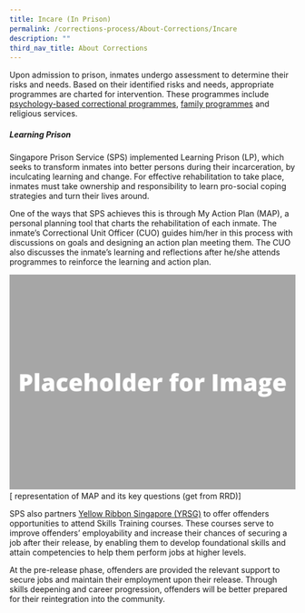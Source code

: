 ```yaml
---
title: Incare (In Prison)
permalink: /corrections-process/About-Corrections/Incare
description: ""
third_nav_title: About Corrections
---
```

Upon admission to prison, inmates undergo assessment to determine their risks and needs. Based on their identified risks and needs, appropriate programmes are charted for intervention. These programmes include [psychology-based correctional programmes](/corrections-process/programmes/psychology-programmes), [family programmes](/corrections-process/programmes/family-programmes) and religious services.

##### Learning Prison
Singapore Prison Service (SPS) implemented Learning Prison (LP), which seeks to transform inmates into better persons during their incarceration, by inculcating learning and change. For effective rehabilitation to take place, inmates must take ownership and responsibility to learn pro-social coping strategies and turn their lives around. 

One of the ways that SPS achieves this is through My Action Plan (MAP), a personal planning tool that charts the rehabilitation of each inmate. The inmate’s Correctional Unit Officer (CUO) guides him/her in this process with discussions on goals and designing an action plan meeting them. The CUO also discusses the inmate’s learning and reflections after he/she attends programmes to reinforce the learning and action plan.  

![](/images/Placeholder%20for%20Image.png)
[ representation of MAP and its key questions (get from RRD)]

SPS also partners [Yellow Ribbon Singapore (YRSG)](https://www.yellowribbon.gov.sg/) to offer offenders opportunities to attend Skills Training courses. These courses serve to improve offenders’ employability and increase their chances of securing a job after their release, by enabling them to develop foundational skills and attain competencies to help them perform jobs at higher levels.

At the pre-release phase, offenders are provided the relevant support to secure jobs and maintain their employment upon their release. Through skills deepening and career progression, offenders will be better prepared for their reintegration into the community.